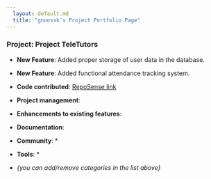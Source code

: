 ```yaml
---
  layout: default.md
  title: "gnoossk's Project Portfolio Page"
---
```


### Project: Project TeleTutors


* **New Feature**: Added proper storage of user data in the database.

* **New Feature**: Added functional attendance tracking system.

* **Code contributed**: [RepoSense link](https://nus-cs2103-ay2425s1.github.io/tp-dashboard/?search=gnoossk&sort=groupTitle&sortWithin=title&timeframe=commit&mergegroup=&groupSelect=groupByAuthors&breakdown=true&checkedFileTypes=docs~functional-code~test-code~other&since=2024-09-20&tabOpen=true&tabType=authorship&tabAuthor=gnoossk&tabRepo=AY2425S1-CS2103T-T16-4%2Ftp%5Bmaster%5D&authorshipIsMergeGroup=false&authorshipFileTypes=docs~functional-code~test-code&authorshipIsBinaryFileTypeChecked=false&authorshipIsIgnoredFilesChecked=false)

* **Project management**:

* **Enhancements to existing features**:


* **Documentation**:


* **Community**:
  *
* **Tools**:
  *

* _{you can add/remove categories in the list above}_
